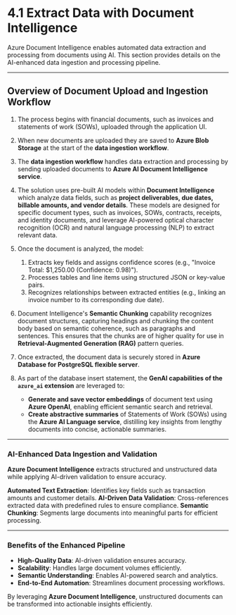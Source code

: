 # 4.1 Extract Data with Document Intelligence

Azure Document Intelligence enables automated data extraction and processing from documents using AI. This section provides details on the AI-enhanced data ingestion and processing pipeline.

---

## Overview of Document Upload and Ingestion Workflow

1. The process begins with financial documents, such as invoices and statements of work (SOWs), uploaded through the application UI.

1. When new documents are uploaded they are saved to **Azure Blob Storage** at the start of the **data ingestion workflow**.

1. The **data ingestion workflow** handles data extraction and processing by sending uploaded documents to **Azure AI Document Intelligence service**.

1. The solution uses pre-built AI models within **Document Intelligence** which analyze data fields, such as **project deliverables, due dates, billable amounts, and vendor details**. These models are designed for specific document types, such as invoices, SOWs, contracts, receipts, and identity documents, and leverage AI-powered optical character recognition (OCR) and natural language processing (NLP) to extract relevant data.

1. Once the document is analyzed, the model:
    1. Extracts key fields and assigns confidence scores (e.g., "Invoice Total: $1,250.00 (Confidence: 0.98)").
    1. Processes tables and line items using structured JSON or key-value pairs.
    1. Recognizes relationships between extracted entities (e.g., linking an invoice number to its corresponding due date).

1. Document Intelligence's **Semantic Chunking** capability recognizes document structures, capturing headings and chunking the content body based on semantic coherence, such as paragraphs and sentences. This ensures that the chunks are of higher quality for use in **Retrieval-Augmented Generation (RAG)** pattern queries.

1. Once extracted, the document data is securely stored in **Azure Database for PostgreSQL flexible server**.

1. As part of the database insert statement, the **GenAI capabilities of the `azure_ai` extension** are leveraged to:
    - **Generate and save vector embeddings** of document text using **Azure OpenAI**, enabling efficient semantic search and retrieval.
    - **Create abstractive summaries** of Statements of Work (SOWs) using the **Azure AI Language service**, distilling key insights from lengthy documents into concise, actionable summaries.

---

### AI-Enhanced Data Ingestion and Validation

**Azure Document Intelligence** extracts structured and unstructured data while applying AI-driven validation to ensure accuracy.

**Automated Text Extraction**: Identifies key fields such as transaction amounts and customer details.
**AI-Driven Data Validation**: Cross-references extracted data with predefined rules to ensure compliance.
**Semantic Chunking**: Segments large documents into meaningful parts for efficient processing.

---

### Benefits of the Enhanced Pipeline

- **High-Quality Data**: AI-driven validation ensures accuracy.
- **Scalability**: Handles large document volumes efficiently.
- **Semantic Understanding**: Enables AI-powered search and analytics.
- **End-to-End Automation**: Streamlines document processing workflows.

By leveraging **Azure Document Intelligence**, unstructured documents can be transformed into actionable insights efficiently.
